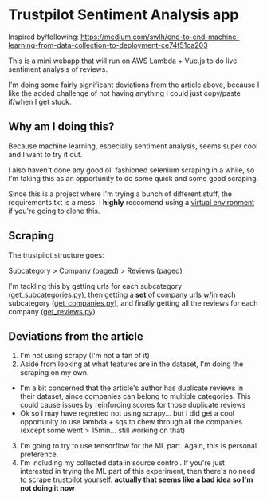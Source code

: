 # Trustpilot Sentiment Analysis app

Inspired by/following:
https://medium.com/swlh/end-to-end-machine-learning-from-data-collection-to-deployment-ce74f51ca203

This is a mini webapp that will run on AWS Lambda + Vue.js to do live sentiment analysis of reviews.

I'm doing some fairly significant deviations from the article above, because I like the added challenge
of not having anything I could just copy/paste if/when I get stuck.

## Why am I doing this?

Because machine learning, especially sentiment analysis, seems super cool and I want to try it out.

I also haven't done any good ol' fashioned selenium scraping in a while, so I'm taking this as an
opportunity to do some quick and some good scraping.

Since this is a project where I'm trying a bunch of different stuff, the requirements.txt is a mess.
I **highly** reccomend using a [virtual environment](https://docs.python.org/3/library/venv.html)
if you're going to clone this.

## Scraping

The trustpilot structure goes:

Subcategory > Company (paged) > Reviews (paged)

I'm tackling this by getting urls for each subcategory ([get_subcategories.py](scrape/get_subcategories.py)),
then getting a **set** of company urls w/in each subcategory ([get_companies.py](scrape/get_companies.py)),
and finally getting all the reviews for each company ([get_reviews.py](scrape/get_reviews.py)).

## Deviations from the article

1. I'm not using scrapy (I'm not a fan of it)
2. Aside from looking at what features are in the dataset, I'm doing the scraping on my own.

- I'm a bit concerned that the article's author has duplicate reviews in their dataset,
  since companies can belong to multiple categories. This could cause issues by reinforcing
  scores for those duplicate reviews
- Ok so I may have regretted not using scrapy... but I did get a cool opportunity to use lambda + sqs
  to chew through all the companies (except some went > 15min... still working on that)

3. I'm going to try to use tensorflow for the ML part. Again, this is personal preference.
4. I'm including my collected data in source control. If you're just interested in trying the ML
   part of this experiment, then there's no need to scrape trustpilot yourself. **actually that
   seems like a bad idea so I'm not doing it now**

